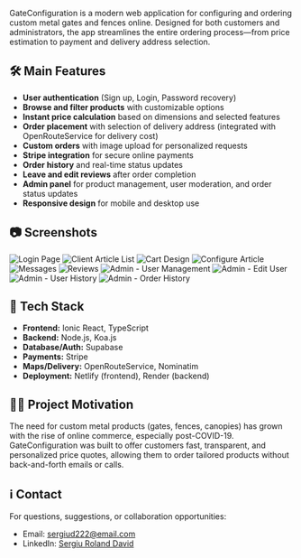 
GateConfiguration is a modern web application for configuring and ordering custom metal gates and fences online. Designed for both customers and administrators, the app streamlines the entire ordering process—from price estimation to payment and delivery address selection.
## 🛠️ Main Features
- **User authentication** (Sign up, Login, Password recovery)
- **Browse and filter products** with customizable options
- **Instant price calculation** based on dimensions and selected features
- **Order placement** with selection of delivery address (integrated with OpenRouteService for delivery cost)
- **Custom orders** with image upload for personalized requests
- **Stripe integration** for secure online payments
- **Order history** and real-time status updates
- **Leave and edit reviews** after order completion
- **Admin panel** for product management, user moderation, and order status updates
- **Responsive design** for mobile and desktop use

## 📷 Screenshots

![Login Page](screenshots/login.png)
![Client Article List](screenshots/ArticleListClient.png)
![Cart Design](screenshots/CartDesign.png)
![Configure Article](screenshots/ConfigureArticle.png)
![Messages](screenshots/Messages.png)
![Reviews](screenshots/Reviews.png)
![Admin - User Management](screenshots/UserManagement.png)
![Admin - Edit User](screenshots/AdminEdit.png)
![Admin - User History](screenshots/AdminHistory.png)
![Admin - Order History](screenshots/AdminOrderHistory.png)

## 🧩 Tech Stack
- **Frontend:** Ionic React, TypeScript
- **Backend:** Node.js, Koa.js
- **Database/Auth:** Supabase
- **Payments:** Stripe
- **Maps/Delivery:** OpenRouteService, Nominatim
- **Deployment:** Netlify (frontend), Render (backend)

## 👨‍💻 Project Motivation
The need for custom metal products (gates, fences, canopies) has grown with the rise of online commerce, especially post-COVID-19. GateConfiguration was built to offer customers fast, transparent, and personalized price quotes, allowing them to order tailored products without back-and-forth emails or calls.


## ℹ️ Contact
For questions, suggestions, or collaboration opportunities:
- Email: sergiud222@email.com
- LinkedIn: [Sergiu Roland David](https://www.linkedin.com/in/sergiu-roland-david-04b462271/)

